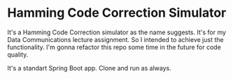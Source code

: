 # Hamming Code Correction Simulator

It's a Hamming Code Correction simulator as the name suggests. It's for my Data Communications lecture assignment. So I intended to achieve just the functionality. I'm gonna refactor this repo some time in the future for code quality.

It's a standart Spring Boot app. Clone and run as always. 

